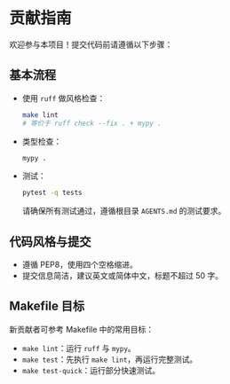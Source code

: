 # 贡献指南

欢迎参与本项目！提交代码前请遵循以下步骤：

## 基本流程
- 使用 `ruff` 做风格检查：

  ```bash
  make lint
  # 等价于 ruff check --fix . + mypy .
  ```

- 类型检查：

  ```bash
  mypy .
  ```

- 测试：

  ```bash
  pytest -q tests
  ```

  请确保所有测试通过，遵循根目录 `AGENTS.md` 的测试要求。

## 代码风格与提交
- 遵循 PEP8，使用四个空格缩进。
- 提交信息简洁，建议英文或简体中文，标题不超过 50 字。

## Makefile 目标
新贡献者可参考 Makefile 中的常用目标：

- `make lint`：运行 `ruff` 与 `mypy`。
- `make test`：先执行 `make lint`，再运行完整测试。
- `make test-quick`：运行部分快速测试。
